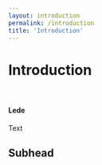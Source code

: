 ```yaml
---
layout: introduction
permalink: /introduction
title: 'Introduction'
---
```


# Introduction

<div class="divider">&nbsp;</div>

#### Lede

Text

## Subhead

